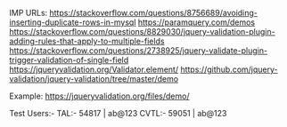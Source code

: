 IMP URLs:
https://stackoverflow.com/questions/8756689/avoiding-inserting-duplicate-rows-in-mysql
https://paramquery.com/demos
https://stackoverflow.com/questions/8829030/jquery-validation-plugin-adding-rules-that-apply-to-multiple-fields
https://stackoverflow.com/questions/2738925/jquery-validate-plugin-trigger-validation-of-single-field
https://jqueryvalidation.org/Validator.element/
https://github.com/jquery-validation/jquery-validation/tree/master/demo

Example:
https://jqueryvalidation.org/files/demo/

Test Users:-
TAL:- 54817 | ab@123
CVTL:- 59051 | ab@123
